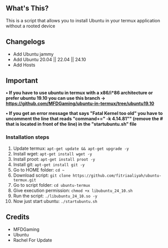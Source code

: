 ## What's This?

This is a script that allows you to install Ubuntu in your termux application without a rooted device

## Changelogs
- Add Ubuntu jammy
- Add Ubuntu 20.04 || 22.04 || 24.10
- Add Hosts

## Important

**• If you have to use ubuntu in termux with a x86/i\*86 architecture or prefer ubuntu 19.10 you can use this branch -> https://github.com/MFDGaming/ubuntu-in-termux/tree/ubuntu19.10**

**• If you get an error message that says "Fatal Kernel too old" you have to uncomment the line that reads "command+=" -k 4.14.81"" (remove the # that is located in front of the line) in the "startubuntu.sh" file**

### Installation steps

1. Update termux: `apt-get update && apt-get upgrade -y`
2. Install wget: `apt-get install wget -y`
3. Install proot: `apt-get install proot -y`
4. Install git: `apt-get install git -y`
5. Go to HOME folder: `cd ~`
6. Download script: `git clone https://github.com/fitriaaliyah/ubuntu-termux.git`
7. Go to script folder: `cd ubuntu-termux`
8. Give execution permission: `chmod +x libubuntu_24_10.sh`
9. Run the script: `./libubuntu_24_10.so -y`
10. Now just start ubuntu: `./startubuntu.sh`

## Credits
- MFDGaming
- Ubuntu
- Rachel For Update
